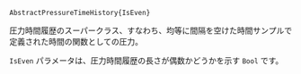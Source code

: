 ```
AbstractPressureTimeHistory{IsEven}
```

圧力時間履歴のスーパークラス、すなわち、均等に間隔を空けた時間サンプルで定義された時間の関数としての圧力。

`IsEven` パラメータは、圧力時間履歴の長さが偶数かどうかを示す `Bool` です。
